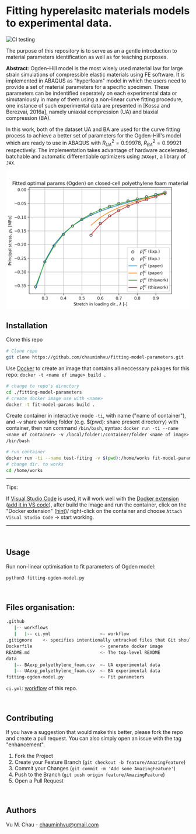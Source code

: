 # Fitting hyperelasitc materials models to experimental data.

![CI testing](https://github.com/chauminhvu/fitting-model-parameters/actions/workflows/ci.yml/badge.svg?barnch=main)

The purpose of this repository is to serve as an a gentle introduction to material parameters identification as well as for teaching purposes.

**Abstract**: Ogden–Hill model is the most wisely used material law for large strain simulations of compressible elastic materials using FE software. It is implemented in ABAQUS as "hyperfoam" model in which the users need to provide a set of material parameters for a specific specimen. These parameters can be indentified seperately on each experimental data or simutaniously in many of them using a non-linear curve fitting procedure, one instance of such experimental data are presented in [Kossa and Berezvai, 2016a], namely uniaxial compression (UA) and biaxial compression (BA).
<!-- However, [Kossa and Berezvai, 2016b] only fitted a set of material parameters based on the UA dataset led poor performace of BA dataset with $R^2_{UA} = 0.99828$, $R^2_{BA} = 0.88141$ respectively. -->
In this work, both of the dataset UA and BA are used for the curve fitting process to achieve a better set of parameters for the Ogden-Hill's model which are ready to use in ABAQUS with $R^2_{UA} = 0.99978$, $R^2_{BA} = 0.99921$ respectively. The implementation takes advantage of hardware accelerated, batchable and automatic differentiable optimizers using `JAXopt`, a library of `JAX`.

![plot](./ogden3_thiswork.png?raw=true "plot")

## Installation
Clone this repo
```bash
# Clone repo
git clone https://github.com/chauminhvu/fitting-model-parameters.git
```
Use [Docker](https://www.ibm.com/cloud/learn/docker) to create an image that contains all neccessary pakages for this repo: `docker -t <name of image> build .`
```bash
# change to repo's directory
cd ./fitting-model-parameters
# create docker image use with <name>
docker -t fit-model-params build .
```

Create container in interactive mode `-ti`, with name ("name of container"), and `-v` share working folder (e.g. $(pwd): share present directorry) with container, then run command `/bin/bash`, syntax: `docker run -ti --name <name of container> -v /local/folder:/container/folder <name of image> /bin/bash`

```bash
# run container
docker run -ti --name test-fiting -v $(pwd):/home/works fit-model-params bin/bash
# change dir. to works
cd /home/works
```
---
Tips:

If [Visual Studio Code](https://code.visualstudio.com/download) is used, it will work well with the [Docker extension](https://marketplace.visualstudio.com/items?itemName=ms-azuretools.vscode-docker)
([add it in VS code](https://youtu.be/5s6M4w7ucUI?t=17)),
after build the image and run the container, click on the "Docker extension" ([hint](https://youtu.be/GBl9CR8tlXk?t=172))/ right-click on the container and choose `Attach Visual Studio Code` -> start working.

---

<br>

## Usage
Run non-linear optimisation to fit parameters of Ogden model:
```bash
python3 fitting-ogden-model.py
```

<br>

## Files organisation:
<!--
$ git config --global alias.tree '! git ls-tree --full-name --name-only -t -r HEAD | sed -e "s/[^-][^\/]*\//   |/g" -e "s/|\([^ ]\)/|-- \1/"'
$ git tree
 -->

```bash
.github
   |-- workflows
   |   |-- ci.yml                   <- workflow
.gitignore    <- specifies intentionally untracked files that Git should ignore.
Dockerfile                          <- generate docker image
README.md                           <- The top-level README
data
   |-- BAexp_polyethylene_foam.csv  <- UA experimental data
   |-- UAexp_polyethylene_foam.csv  <- BA experimental data
fitting-ogden-model.py              <- Fit parameters

```
`ci.yml`: [workflow](https://docs.github.com/en/actions/learn-github-actions/understanding-github-actions) of this repo.

<br>

<!-- CONTRIBUTING -->
## Contributing
If you have a suggestion that would make this better, please fork the repo and create a pull request. You can also simply open an issue with the tag "enhancement".

1. Fork the Project
2. Create your Feature Branch (`git checkout -b feature/AmazingFeature`)
3. Commit your Changes (`git commit -m 'Add some AmazingFeature'`)
4. Push to the Branch (`git push origin feature/AmazingFeature`)
5. Open a Pull Request

<br>

<!-- Authors -->
## Authors
Vu M. Chau - chauminhvu@gmail.com
